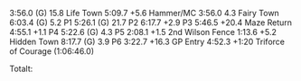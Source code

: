 3:56.0 (G) 15.8 Life Town
5:09.7 +5.6 Hammer/MC
3:56.0 4.3 Fairy Town
6:03.4 (G) 5.2 P1
5:26.1 (G) 21.7 P2
6:17.7 +2.9 P3
5:46.5 +20.4 Maze Return
4:55.1 +1.1 P4
5:22.6 (G) 4.3 P5
2:08.1 +1.5 2nd Wilson Fence
1:13.6 +5.2 Hidden Town
8:17.7 (G) 3.9 P6
3:22.7 +16.3 GP Entry
4:52.3 +1:20 Triforce of Courage (1:06:46.0)

Totalt: